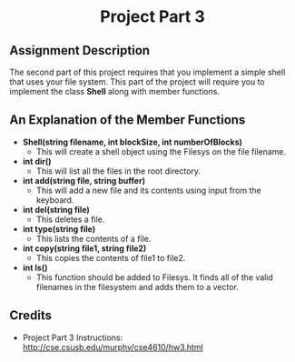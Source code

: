 <h1 align="center">Project Part 3</h1>

<h2>Assignment Description</h2>

The second part of this project requires that you implement a simple shell that uses your file system. This part of the project will require you to implement the class
<strong>Shell</strong> along with member functions.

<h2>An Explanation of the Member Functions</h2>

- <strong>Shell(string filename, int blockSize, int numberOfBlocks)</strong>
  - This will create a shell object using the Filesys on the file filename.
- <strong>int dir()</strong>
  - This will list all the files in the root directory.
- <strong>int add(string file, string buffer)</strong>
  - This will add a new file and its contents using input from the keyboard.
- <strong>int del(string file)</strong>
  - This deletes a file.
- <strong>int type(string file)</strong>
  - This lists the contents of a file.
- <strong>int copy(string file1, string file2)</strong>
  - This copies the contents of file1 to file2.
- <strong>int ls()</strong>
  - This function should be added to Filesys. It finds all of the valid filenames in the filesystem and adds them to a vector.


<h2>Credits</h2>

- Project Part 3 Instructions: http://cse.csusb.edu/murphy/cse4610/hw3.html

